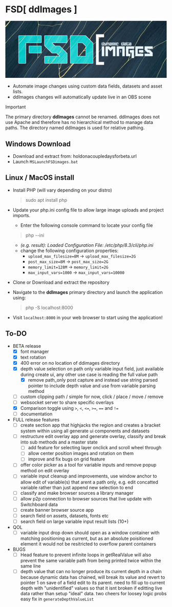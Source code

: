 # FSD[ ddImages ]
![Dynamic Data Images](/logo.png)
- Automate image changes using custom data fields, datasets and asset lists.
- ddImages changes will automatically update live in an OBS scene

> [!IMPORTANT]  
> The primary directory **ddImages** cannot be renamed. ddImages does not use Apache and therefore has no hierarchical method to manage data paths. The directory named ddImages is used for relative pathing.

## Windows Download
- Download and extract from: holdonacoupledaysforbeta.url
- Launch `MSLaunchFSDimages.bat`

## Linux / MacOS install
- Install PHP (will vary depending on your distro)
	> sudo apt install php
	
- Update your php.ini config file to allow large image uploads and project imports.
	- Enter the following console command to locate your config file
	> php --ini
	
	- *(e.g. result): Loaded Configuration File:         /etc/php/8.3/cli/php.ini*
	- change the following configuration properties:
		- `upload_max_filesize=8M` -> `upload_max_filesize=2G`
		- `post_max_size=8M` -> `post_max_size=2G`
		- `memory_limit=128M` -> `memory_limit=2G`
		- `max_input_vars=1000` -> `max_input_vars=10000`
		
- Clone or Download and extract the repository
- Navigate to the **ddImages** primary directory and launch the application using:
	> php -S localhost:8000
	
- Visit `localhost:8000` in your web browser to start using the application!

## To-DO

- BETA release
	- [x] font manager
	- [x] text rotation
	- [x] 400 error on no location of ddimages directory
	- [x] depth value selection on path only variable input field, just available during create ui, any other use case is reading the full value path
		- [x] remove path_only post capture and instead use string parsed pointer to include depth value and use from variable parsing method
	- [ ] custom clipping path / simple for now, click / place / move / remove
	- [ ] websocket server to share specific overlays
	- [x] Comparison toggle using `>`, `<`, `<=`, `>=`, `==` and `!=`
	- [ ] documentation

- FULL release features
	- [ ] create section app that highjacks the region and creates a bracket system within using all generate ui components and datasets
	- [ ] restructure edit overlay app and generate overlay, classify and break into sub methods and a master state
		- [ ] add feature for selecting layer onclick and scroll wheel through
		- [ ] allow center position images and rotation on them
		- [ ] improve and fix bugs on grid feature
	- [ ] offer color picker as a tool for variable inputs and remove popup method on edit overlay
	- [ ] variable input cleanup and improvements, use window anchor to allow edit of variable(s) that arent a path only, e.g. edit concatted variable rather than just append new selection to end
	- [ ] classify and make browser sources a library manager
	 - [ ] allow p2p connection to browser sources that live update with Switchboard data
	- [ ] create banner browser source app
	- [ ] search field on assets, datasets, fonts etc
	- [ ] search field on large variable input result lists (10+)
	
- QOL
	- [ ] variable input drop down should open as a window container with matching positioning as current, but as an absolute poisitioned element it would not be resitricted to overflow parent containers
	
- BUGS
	- [ ] Head feature to prevent infinite loops in getRealValue will also prevent the same variable path from being printed twice within the same line
	- [ ] depth value that can no longer produce its current depth in a chain because dynamic data has chained, will break its value and revert to pointer 1 on save of a field edit to its parent. need to fill up to current depth with "unidentified" values so that it isnt broken if editting live data rather than setup "ideal" data. two cheers for loosey logic
	      probs easy fix in `generateDepthValueList`